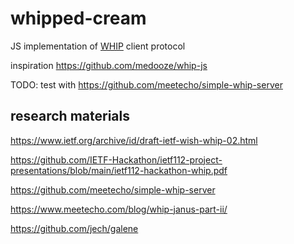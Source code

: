 # whipped-cream

JS implementation of [WHIP](https://github.com/wish-wg/webrtc-http-ingest-protocol) client protocol

inspiration https://github.com/medooze/whip-js 

TODO: test with https://github.com/meetecho/simple-whip-server

## research materials
https://www.ietf.org/archive/id/draft-ietf-wish-whip-02.html

https://github.com/IETF-Hackathon/ietf112-project-presentations/blob/main/ietf112-hackathon-whip.pdf

https://github.com/meetecho/simple-whip-server

https://www.meetecho.com/blog/whip-janus-part-ii/

https://github.com/jech/galene

